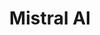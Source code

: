 ---
linkedin: https://linkedin.com/company/mistralai/
logohandle: mistralai
sort: mistral
title: Mistral AI
twitter: https://x.com/MistralAI
website: https://mistral.ai/
---
